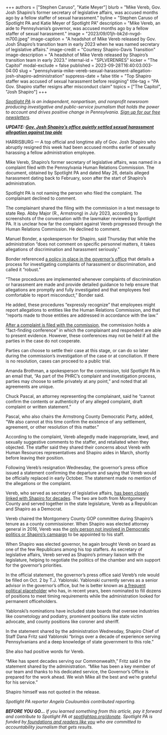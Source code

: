+++
authors = ["Stephen Caruso", "Katie Meyer"]
blurb = "Mike Vereb, Gov. Josh Shapiro’s former secretary of legislative affairs, was accused months ago by a fellow staffer of sexual harassment."
byline = "Stephen Caruso of Spotlight PA and Katie Meyer of Spotlight PA"
description = "Mike Vereb, an aide to Pennsylvania’s governor, was accused months ago by a fellow staffer of sexual harassment."
image = "2023/09/01jh-bk2d-nvgd-m700.jpeg"
image-caption = "A headshot of Mike Vereb released by Gov. Josh Shapiro’s transition team in early 2023 when he was named secretary of legislative affairs."
image-credit = "Courtesy Shapiro-Davis Transition"
image-description = "A headshot of Mike Vereb released by Shapiro’s transition team in early 2023."
internal-id = "SPLVERENRES"
kicker = "The Capitol"
modal-exclude = false
published = 2023-09-28T16:40:03.003-04:00
slug = "pennsylvania-mike-vereb-sexual-harassment-allegation-josh-shapiro-administration"
suppress-date = false
title = "Top Shapiro staffer was accused of sexual harassment before resigning"
title-tag = "PA Gov. Shapiro staffer resigns after misconduct claim"
topics = ["The Capitol", "Josh Shapiro"]
+++

<a href="https://www.spotlightpa.org/"><em>Spotlight PA</em></a><em> is an independent, nonpartisan, and nonprofit newsroom producing investigative and public-service journalism that holds the power to account and drives positive change in Pennsylvania. </em><a href="https://www.spotlightpa.org/newsletters"><em>Sign up for our free newsletters</em></a><em>.</em>

<strong><em>UPDATE: </em></strong><a href="https://www.spotlightpa.org/news/2023/10/pennsylvania-josh-shapiro-mike-vereb-sexual-harassment-settlement/"><strong><em>Gov. Josh Shapiro’s office quietly settled sexual harassment allegation against top aide</em></strong></a><strong><em></em></strong>

HARRISBURG — A top official and longtime ally of Gov. Josh Shapiro who abruptly resigned this week had been accused months earlier of sexually harassing a fellow administration employee.

Mike Vereb, Shapiro’s former secretary of legislative affairs, was named in a complaint filed with the Pennsylvania Human Relations Commission. The document, obtained by Spotlight PA and dated May 26, details alleged harassment dating back to February, soon after the start of Shapiro’s administration.

Spotlight PA is not naming the person who filed the complaint. The complainant declined to comment.

<script src="https://www.spotlightpa.org/embed.js" async></script><div data-spl-embed-version="1" data-spl-src="https://www.spotlightpa.org/embeds/newsletter/"></div>

The complainant shared the filing with the commission in a text message to state Rep. Abby Major (R., Armstrong) in July 2023, according to screenshots of the conversation with the lawmaker reviewed by Spotlight PA. It is unclear how far the complaint against Vereb progressed through the Human Relations Commission. He declined to comment.

Manuel Bonder, a spokesperson for Shapiro, said Thursday that while the administration “does not comment on specific personnel matters, it takes allegations of discrimination and harassment seriously.”

Bonder referenced <a href="https://www.oa.pa.gov/Policies/md/Documents/410_10.pdf">a policy in place in the governor’s office</a> that details a process for investigating complaints of harassment or discrimination, and called it “robust.”

“These procedures are implemented whenever complaints of discrimination or harassment are made and provide detailed guidance to help ensure that allegations are promptly and fully investigated and that employees feel comfortable to report misconduct,” Bonder said.

He added, these procedures “expressly recognize” that employees might report allegations to entities like the Human Relations Commission, and that “reports made to those entities are addressed in accordance with the law.”

<a href="https://www.phrc.pa.gov/Complaints/Pages/Investigation-Process.aspx">After a complaint is filed with the commission</a>, the commission holds a “fact-finding conference” in which the complainant and respondent are able to present evidence. However, these conferences may not be held if all the parties in the case do not cooperate.

Parties can choose to settle their case at this stage, or can do so later during the commission’s investigation of the case or at conciliation. If there is no resolution, cases can proceed to a public trial.

Amanda Brothman, a spokesperson for the commission, told Spotlight PA in an email that, “As part of the PHRC’s complaint and investigation process, parties may choose to settle privately at any point,” and noted that all agreements are unique.

Chuck Pascal, an attorney representing the complainant, said he “cannot confirm the contents or authenticity of any alleged complaint, draft complaint or written statement.”

Pascal, who also chairs the Armstrong County Democratic Party, added, “We also cannot at this time confirm the existence of any settlement, agreement, or other resolution of this matter.”

According to the complaint, Vereb allegedly made inappropriate, lewd, and sexually suggestive comments to the staffer, and retaliated when they objected. The staffer said they shared their concerns about Vereb with Human Resources representatives and Shapiro aides in March, shortly before leaving their position.

Following Vereb’s resignation Wednesday, the governor’s press office issued a statement confirming the departure and saying that Vereb would be officially replaced in early October. The statement made no mention of the allegations or the complaint.

Vereb, who served as secretary of legislative affairs, <a href="https://www.spotlightpa.org/news/2023/01/pa-josh-shapiro-governor-executive-staff/">has been closely linked with Shapiro for decades</a>. The two are both from Montgomery County and served together in the state legislature, Vereb as a Republican and Shapiro as a Democrat.

Vereb chaired the Montgomery County GOP committee during Shapiro’s tenure as a county commissioner. When Shapiro was elected attorney general in 2016, Vereb was the <a href="https://www.pottsmerc.com/2017/01/15/vereb-lands-job-with-incoming-pa-ag-shapiro/">only person not involved in Democratic politics or Shapiro’s campaign</a> to be appointed to his staff.

When Shapiro was elected governor, he again brought Vereb on board as one of the few Republicans among his top staffers. As secretary of legislative affairs, Vereb served as Shapiro’s primary liaison with the legislature, helping to negotiate the politics of the chamber and win support for the governor’s priorities.

In the official statement, the governor’s press office said Vereb’s role would be filled on Oct. 2 by T.J. Yablonski. Yablonski currently serves as a senior advisor in the governor’s office, but he is better known as <a href="https://www.spotlightpa.org/news/2021/03/pennsylvania-governor-appointments-victim-advocate-placeholder-nomination/">a frequent political placeholder</a> who has, in recent years, been nominated to fill dozens of positions to meet timing requirements while the administration looked for permanent officeholders.

<script src="https://www.spotlightpa.org/embed.js" async></script><div data-spl-embed-version="1" data-spl-src="https://www.spotlightpa.org/embeds/donate/"></div>

Yablonski’s nominations have included state boards that oversee industries like cosmetology and podiatry, prominent positions like state victim advocate, and county positions like coroner and sheriff.

In the statement shared by the administration Wednesday, Shapiro Chief of Staff Dana Fritz said Yablonski “brings over a decade of experience serving Pennsylvanians and a deep knowledge of state government to this role.”

She also had positive words for Vereb.

“Mike has spent decades serving our Commonwealth,” Fritz said in the statement shared by the administration. “Mike has been a key member of our team and thanks to his dedicated service, the Governor’s Office is prepared for the work ahead. We wish Mike all the best and we’re grateful for his service.”

Shapiro himself was not quoted in the release.

<em>Spotlight PA reporter Angela Couloumbis contributed reporting.</em>

<strong><em>BEFORE YOU GO…</em></strong><em> If you learned something from this article, pay it forward and contribute to Spotlight PA at </em><a href="https://www.spotlightpa.org/donate"><em>spotlightpa.org/donate</em></a><em>. Spotlight PA is funded by</em><a href="https://www.spotlightpa.org/support"><em> foundations and readers like you</em></a><em> who are committed to accountability journalism that gets results.</em>

